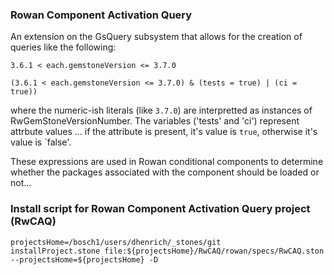 ### Rowan Component Activation Query

An extension on the GsQuery subsystem that allows for the creation of queries like the following:
```
3.6.1 < each.gemstoneVersion <= 3.7.0

(3.6.1 < each.gemstoneVersion <= 3.7.0) & (tests = true) | (ci = true))
```
where the numeric-ish literals (like `3.7.0`) are interpretted as instances of RwGemStoneVersionNumber.  The variables ('tests' and 'ci') represent attrbute values ... if the attribute is present, it's value is `true`, otherwise it's value is `false'.

These expressions are used in Rowan conditional components to determine whether the packages associated with the component should be loaded or not...

### Install script for Rowan Component Activation Query project (RwCAQ)
```
projectsHome=/bosch1/users/dhenrich/_stones/git
installProject.stone file:${projectsHome}/RwCAQ/rowan/specs/RwCAQ.ston --projectsHome=${projectsHome} -D
```


